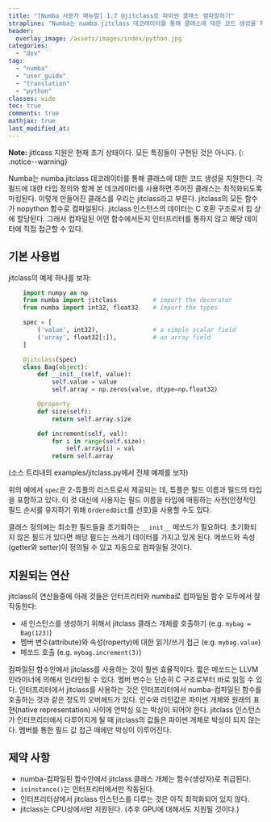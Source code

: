 ```yaml
---
title: "[Numba 사용자 매뉴얼] 1.7 @jitclass로 파이썬 클래스 컴파일하기"
strapline: "Numba는 numba.jitclass 데코레이터를 통해 클래스에 대한 코드 생성을 지원한다."
header:
  overlay_image: /assets/images/index/python.jpg
categories:
  - "dev"
tag:
  - "numba"
  - "user_guide"
  - "translation"
  - "python"
classes: wide
toc: true
comments: true
mathjax: true
last_modified_at: 
---
```


**Note:** jitlcass 지원은 현재 초기 상태이다. 모든 특징들이 구현된 것은 아니다.
{: .notice--warning}

Numba는 numba.jitclass 데코레이터를 통해 클래스에 대한 코드 생성을 지원한다. 
각 필드에 대한 타입 정의와 함께 본 데코레이터를 사용하면 주어진 클래스는 최적화되도록 마킹된다.
이렇게 만들어진 클래스를 우리는 jitclass라고 부른다.
jitclass의 모든 함수가 nopython 함수로 컴파일된다. 
jitclass 인스턴스의 데이터는 C 호환 구조로서 힙 상에 할당된다.
그래서 컴파일된 어떤 함수에서든지 인터프리터를 통하지 않고 해당 데이터에 직접 접근할 수 있다.

## 기본 사용법

jitclass의 예제 하나를 보자:

```python
    import numpy as np
    from numba import jitclass          # import the decorator
    from numba import int32, float32    # import the types

    spec = [
        ('value', int32),               # a simple scalar field
        ('array', float32[:]),          # an array field
    ]

    @jitclass(spec)
    class Bag(object):
        def __init__(self, value):
            self.value = value
            self.array = np.zeros(value, dtype=np.float32)

        @property
        def size(self):
            return self.array.size

        def increment(self, val):
            for i in range(self.size):
                self.array[i] = val
            return self.array
```

(소스 트리내의 examples/jitclass.py에서 전체 예제를 보자)

위의 예에서 `spec`은 2-튜플의 리스트로서 제공되는 데, 튜플은 필드 이름과 필드의 타입을 포함하고 있다.
이 것 대신에 사용자는 필드 이름을 타입에 매핑하는 사전(안정적인 필드 순서를 유지하기 위해 `OrderedDict`를 선호)을 사용할 수도 있다.

클래스 정의에는 최소한 필드들을 초기화하는 `__init__` 메쏘드가 필요하다.
초기화되지 않은 필드가 있다면 해당 필드는 쓰레기 데이터를 가지고 있게 된다.
메쏘드와 속성(getter와 setter)이 정의될 수 있고 자동으로 컴파일될 것이다. 


## 지원되는 연산

jitclass의 연산들중에 아래 것들은 인터프리터와 numba로 컴파일된 함수 모두에서 잘 작동한다:

-   새 인스턴스를 생성하기 위해서 jitclass 클래스 개체를 호출하기 (e.g. `mybag = Bag(123)`)
-   멤버 변수(attribute)와 속성(roperty)에 대한 읽기/쓰기 접근 (e.g. `mybag.value`)
-   메쏘드 호출 (e.g. `mybag.increment(3)`)

컴파일된 함수안에서 jitclass를 사용하는 것이 훨씬 효율적이다.
짧은 메쏘드는 LLVM 인라이너에 의해서 인라인될 수 있다.
멤버 변수는 단순히 C 구조로부터 바로 읽힐 수 있다.
인터프리터에서 jitclass를 사용하는 것은 인터프리터에서 numba-컴파일된 함수를 호출하는 것과 같은
정도의 오버헤드가 있다. 
인수와 리턴값은 파이썬 개체와 원래의 표현(native representation) 사이에 언박싱 또는 박싱이 되어야 한다.
jitclass 인스턴스가 인터프리터에서 다루어지게 될 때 jitclass의 값들은 파이썬 개체로 박싱이 되지 않는다.
멤버를 통한 필드 값 접근 때에만 박싱이 이루어진다.

## 제약 사항

-   numba-컴파일된 함수안에서 jitclass 클래스 개체는 함수(생성자)로 취급된다.
-   `isinstance()`는 인터프리터에서만 작동된다.
-   인터프리터상에서 jitclass 인스턴스를 다루는 것은 아직 최적화되어 있지 않다.
-   jitclass는 CPU상에서만 지원된다. (추후 GPU에 대해서도 지원될 것이다.)

